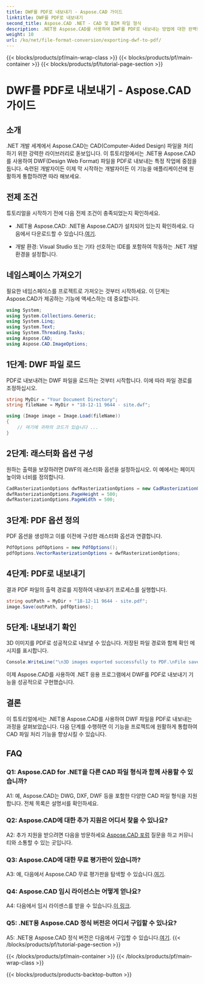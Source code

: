 ```yaml
---
title: DWF를 PDF로 내보내기 - Aspose.CAD 가이드
linktitle: DWF를 PDF로 내보내기
second_title: Aspose.CAD .NET - CAD 및 BIM 파일 형식
description: .NET용 Aspose.CAD를 사용하여 DWF를 PDF로 내보내는 방법에 대한 완벽한 가이드를 살펴보세요. CAD 파일 처리 기능을 쉽게 향상시키십시오.
weight: 10
url: /ko/net/file-format-conversion/exporting-dwf-to-pdf/
---
```


{{< blocks/products/pf/main-wrap-class >}}
{{< blocks/products/pf/main-container >}}
{{< blocks/products/pf/tutorial-page-section >}}

# DWF를 PDF로 내보내기 - Aspose.CAD 가이드

## 소개

.NET 개발 세계에서 Aspose.CAD는 CAD(Computer-Aided Design) 파일을 처리하기 위한 강력한 라이브러리로 돋보입니다. 이 튜토리얼에서는 .NET용 Aspose.CAD를 사용하여 DWF(Design Web Format) 파일을 PDF로 내보내는 특정 작업에 중점을 둡니다. 숙련된 개발자이든 이제 막 시작하는 개발자이든 이 기능을 애플리케이션에 원활하게 통합하려면 따라 해보세요.

## 전제 조건

튜토리얼을 시작하기 전에 다음 전제 조건이 충족되었는지 확인하세요.

-  .NET용 Aspose.CAD: .NET용 Aspose.CAD가 설치되어 있는지 확인하세요. 다음에서 다운로드할 수 있습니다.[여기](https://releases.aspose.com/cad/net/).

- 개발 환경: Visual Studio 또는 기타 선호하는 IDE를 포함하여 작동하는 .NET 개발 환경을 설정합니다.

## 네임스페이스 가져오기

필요한 네임스페이스를 프로젝트로 가져오는 것부터 시작하세요. 이 단계는 Aspose.CAD가 제공하는 기능에 액세스하는 데 중요합니다.

```csharp
using System;
using System.Collections.Generic;
using System.Linq;
using System.Text;
using System.Threading.Tasks;
using Aspose.CAD;
using Aspose.CAD.ImageOptions;
```

## 1단계: DWF 파일 로드

PDF로 내보내려는 DWF 파일을 로드하는 것부터 시작합니다. 이에 따라 파일 경로를 조정하십시오.

```csharp
string MyDir = "Your Document Directory";
string fileName = MyDir + "18-12-11 9644 - site.dwf";

using (Image image = Image.Load(fileName))
{
    // 여기에 귀하의 코드가 있습니다 ...
}
```

## 2단계: 래스터화 옵션 구성

원하는 출력을 보장하려면 DWF의 래스터화 옵션을 설정하십시오. 이 예에서는 페이지 높이와 너비를 정의합니다.

```csharp
CadRasterizationOptions dwfRasterizationOptions = new CadRasterizationOptions();
dwfRasterizationOptions.PageHeight = 500;
dwfRasterizationOptions.PageWidth = 500;
```

## 3단계: PDF 옵션 정의

PDF 옵션을 생성하고 이를 이전에 구성한 래스터화 옵션과 연결합니다.

```csharp
PdfOptions pdfOptions = new PdfOptions();
pdfOptions.VectorRasterizationOptions = dwfRasterizationOptions;
```

## 4단계: PDF로 내보내기

결과 PDF 파일의 출력 경로를 지정하여 내보내기 프로세스를 실행합니다.

```csharp
string outPath = MyDir + "18-12-11 9644 - site.pdf";
image.Save(outPath, pdfOptions);
```

## 5단계: 내보내기 확인

3D 이미지를 PDF로 성공적으로 내보낼 수 있습니다. 저장된 파일 경로와 함께 확인 메시지를 표시합니다.

```csharp
Console.WriteLine("\n3D images exported successfully to PDF.\nFile saved at " + MyDir);
```

이제 Aspose.CAD를 사용하여 .NET 응용 프로그램에서 DWF를 PDF로 내보내기 기능을 성공적으로 구현했습니다.

## 결론

이 튜토리얼에서는 .NET용 Aspose.CAD를 사용하여 DWF 파일을 PDF로 내보내는 과정을 살펴보았습니다. 다음 단계를 수행하면 이 기능을 프로젝트에 원활하게 통합하여 CAD 파일 처리 기능을 향상시킬 수 있습니다.

## FAQ

### Q1: Aspose.CAD for .NET을 다른 CAD 파일 형식과 함께 사용할 수 있습니까?

A1: 예, Aspose.CAD는 DWG, DXF, DWF 등을 포함한 다양한 CAD 파일 형식을 지원합니다. 전체 목록은 설명서를 확인하세요.

### Q2: Aspose.CAD에 대한 추가 지원은 어디서 찾을 수 있나요?

 A2: 추가 지원을 받으려면 다음을 방문하세요.[Aspose.CAD 포럼](https://forum.aspose.com/c/cad/19) 질문을 하고 커뮤니티와 소통할 수 있는 곳입니다.

### Q3: Aspose.CAD에 대한 무료 평가판이 있습니까?

 A3: 예, 다음에서 Aspose.CAD 무료 평가판을 탐색할 수 있습니다.[여기](https://releases.aspose.com/).

### Q4: Aspose.CAD 임시 라이선스는 어떻게 얻나요?

 A4: 다음에서 임시 라이센스를 받을 수 있습니다.[이 링크](https://purchase.aspose.com/temporary-license/).

### Q5: .NET용 Aspose.CAD 정식 버전은 어디서 구입할 수 있나요?

 A5: .NET용 Aspose.CAD 정식 버전은 다음에서 구입할 수 있습니다.[여기](https://purchase.aspose.com/buy).
{{< /blocks/products/pf/tutorial-page-section >}}

{{< /blocks/products/pf/main-container >}}
{{< /blocks/products/pf/main-wrap-class >}}

{{< blocks/products/products-backtop-button >}}
